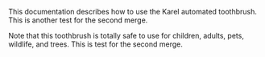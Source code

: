 
This documentation describes how to use the Karel automated toothbrush. This is another test for the second merge.

Note that this toothbrush is totally safe to use for children,
adults, pets, wildlife, and trees. This is test for the second merge.
